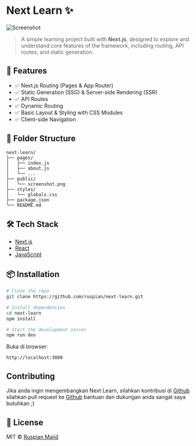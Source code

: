 # Next Learn ✨

![Screenshot](./Screenshot.png)

> A simple learning project built with **Next.js**, designed to explore and understand core features of the framework, including routing, API routes, and static generation.

## 🚀 Features

- ✅ Next.js Routing (Pages & App Router)
- ✅ Static Generation (SSG) & Server-side Rendering (SSR)
- ✅ API Routes
- ✅ Dynamic Routing
- ✅ Basic Layout & Styling with CSS Modules
- ✅ Client-side Navigation

## 📁 Folder Structure

```
next-learn/
├── pages/
│   ├── index.js
│   ├── about.js
│   └── ...
├── public/
│   └── screenshot.png
├── styles/
│   └── globals.css
├── package.json
└── README.md
```

## 🛠️ Tech Stack

- [Next.js](https://nextjs.org/)
- [React](https://reactjs.org/)
- [JavaScript](https://developer.mozilla.org/en-US/docs/Web/JavaScript)

## 📦 Installation

```bash
# Clone the repo
git clone https://github.com/ruspian/next-learn.git

# Install dependencies
cd next-learn
npm install

# Start the development server
npm run dev
```

Buka di browser:

```
http://localhost:3000
```

## Contributing

Jika anda ingin mengembangkan Next Learn, silahkan kontribusi di [Github](https://github.com/ruspian/next-learn)
silahkan pull request ke [Github](https://github.com/ruspian/next-learn)
bantuan dan dukungan anda sangat saya butuhkan ;)

## 📄 License

MIT © [Ruspian Majid](https://github.com/ruspian)
